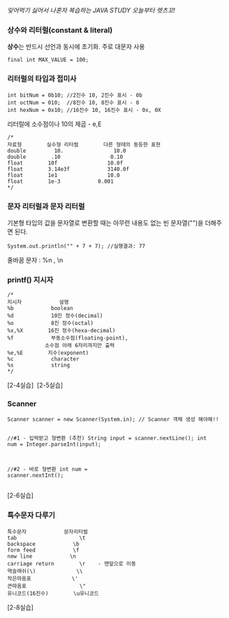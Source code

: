 <p><em>잊어먹기 싫어서 나혼자 복습하는 JAVA STUDY 오늘부터 렛츠꼬!</em></p>
<h3 id="상수와-리터럴constant--literal">상수와 리터럴(constant &amp; literal)</h3>
<p><strong>상수</strong>는 반드시 선언과 동시에 초기화. 주로 대문자 사용</p>
<pre><code>final int MAX_VALUE = 100;</code></pre><h3 id="리터럴의-타입과-접미사">리터럴의 타입과 접미사</h3>
<pre><code>int bitNum = 0b10; //2진수 10, 2진수 표시 - 0b
int octNum = 010;  //8진수 10, 8진수 표시 - 0
int hexNum = 0x10; //16진수 10, 16진수 표시 - 0x, 0X</code></pre><p>리터럴에 소수점이나 10의 제곱 - e,E </p>
<pre><code>/*
자료형        실수형 리터럴        다른 형태의 동등한 표현
double         10.                10.0
double        .10                0.10
float        10f                10.0f
float        3.14e3f            3140.0f
float        1e1                10.0
float        1e-3            0.001
*/</code></pre><h3 id="문자-리터럴과-문자-리터럴">문자 리터럴과 문자 리터럴</h3>
<p>기본형 타입의 값을 문자열로 변환할 때는 아무런 내용도 없는 빈 문자열(&quot;&quot;)을 더해주면 된다.</p>
<pre><code>System.out.println(&quot;&quot; + 7 + 7); //실행결과: 77</code></pre><p>줄바꿈 문자 : %n , \n</p>
<h3 id="printf-지시자">printf() 지시자</h3>
<pre><code>/*
지시자            설명
%b            boolean
%d            10진 정수(decimal)
%o            8진 정수(octal)
%x,%X        16진 정수(hexa-decimal)
%f            부동소수점(floating-point), 
            소수점 아래 6자리까지만 출력
%e,%E        지수(exponent)
%c            character
%s            string
*/
</code></pre><p>[2-4실습]
<img alt="" src="https://velog.velcdn.com/images/danhye821/post/71ca3cf2-2fe3-4229-9615-b0f9d3f55d0b/image.png" />
[2-5실습]
<img alt="" src="https://velog.velcdn.com/images/danhye821/post/fd1f500f-ada6-4a62-9337-d03cdc8ae831/image.png" /></p>
<h3 id="scanner">Scanner</h3>
<pre><code>Scanner scanner = new Scanner(System.in); // Scanner 객체 생성 해야해!!

//#1 - 입력받고 형변환 (추천)
String input = scanner.nextLine();
int num = Integer.parseInt(input);

//#2 - 바로 형변환
int num = scanner.nextInt();</code></pre><p>[2-6실습]
<img alt="" src="https://velog.velcdn.com/images/danhye821/post/c77120c6-bc98-4d2d-afd2-426054e17abe/image.png" /></p>
<h3 id="특수문자-다루기">특수문자 다루기</h3>
<pre><code>특수문자            문자리터럴
tab                    \t
backspace            \b
form feed            \f
new line            \n
carriage return        \r    - 맨앞으로 이동
역슬래쉬(\)             \\
작은따옴표             \'
큰따옴표                 \&quot;
유니코드(16진수)        \u유니코드</code></pre><p>[2-8실습]
<img alt="" src="https://velog.velcdn.com/images/danhye821/post/54d13e58-7a03-468a-85a6-67d111e41376/image.png" /></p>
